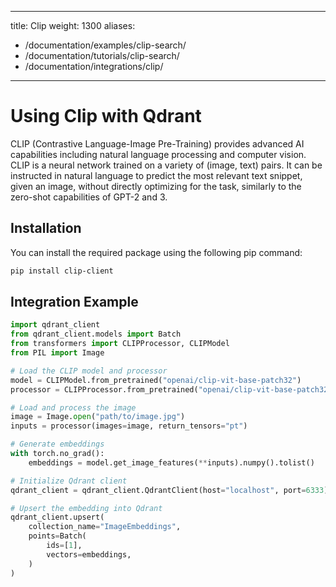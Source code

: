 
---
title: Clip
weight: 1300
aliases:
  - /documentation/examples/clip-search/
  - /documentation/tutorials/clip-search/
  - /documentation/integrations/clip/ 
---

# Using Clip with Qdrant 

CLIP (Contrastive Language-Image Pre-Training) provides advanced AI capabilities including natural language processing and computer vision. CLIP is a neural network trained on a variety of (image, text) pairs. It can be instructed in natural language to predict the most relevant text snippet, given an image, without directly optimizing for the task, similarly to the zero-shot capabilities of GPT-2 and 3.

## Installation

You can install the required package using the following pip command:

```bash
pip install clip-client
```
## Integration Example

```python
import qdrant_client
from qdrant_client.models import Batch
from transformers import CLIPProcessor, CLIPModel
from PIL import Image

# Load the CLIP model and processor
model = CLIPModel.from_pretrained("openai/clip-vit-base-patch32")
processor = CLIPProcessor.from_pretrained("openai/clip-vit-base-patch32")

# Load and process the image
image = Image.open("path/to/image.jpg")
inputs = processor(images=image, return_tensors="pt")

# Generate embeddings
with torch.no_grad():
    embeddings = model.get_image_features(**inputs).numpy().tolist()

# Initialize Qdrant client
qdrant_client = qdrant_client.QdrantClient(host="localhost", port=6333)

# Upsert the embedding into Qdrant
qdrant_client.upsert(
    collection_name="ImageEmbeddings",
    points=Batch(
        ids=[1],
        vectors=embeddings,
    )
)

```

